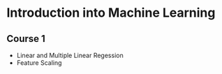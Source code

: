 # Introduction into Machine Learning

## Course 1
* Linear and Multiple Linear Regession
* Feature Scaling
